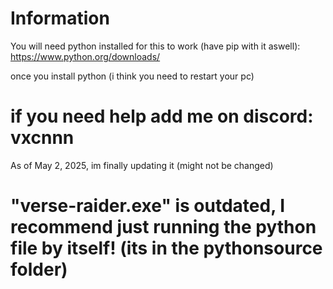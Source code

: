 # Information

You will need python installed for this to work (have pip with it aswell): https://www.python.org/downloads/

once you install python (i think you need to restart your pc)


# if you need help add me on discord: vxcnnn




As of May 2, 2025, im finally updating it (might not be changed)



# "verse-raider.exe" is outdated, I recommend just running the python file by itself! (its in the pythonsource folder)
